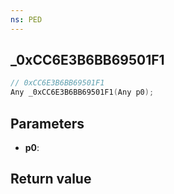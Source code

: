```yaml
---
ns: PED
---
```

## _0xCC6E3B6BB69501F1

```c
// 0xCC6E3B6BB69501F1
Any _0xCC6E3B6BB69501F1(Any p0);
```


## Parameters
* **p0**: 

## Return value
